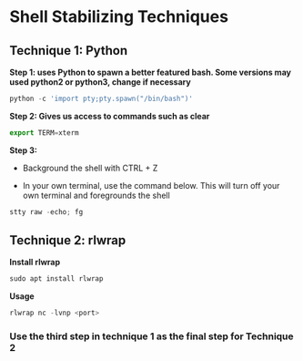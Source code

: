 # Shell Stabilizing Techniques

## Technique 1: Python

**Step 1: uses Python to spawn a better featured bash. Some versions may used python2 or python3, change if necessary**
```JavaScript
python -c 'import pty;pty.spawn("/bin/bash")'
````

**Step 2: Gives us access to commands such as clear**
```JavaScript
export TERM=xterm
```

**Step 3:**

- Background the shell with CTRL + Z

- In your own terminal, use the command below. This will turn off your own terminal and foregrounds the shell 
```JavaScript
stty raw -echo; fg
```


## Technique 2: rlwrap

**Install rlwrap**
```JavaScript
sudo apt install rlwrap
```

**Usage**
```JavaScript
rlwrap nc -lvnp <port>
```

### Use the third step in technique 1 as the final step for Technique 2
